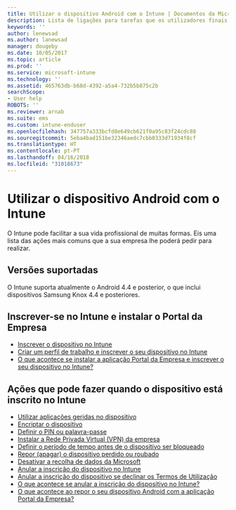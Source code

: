 ```yaml
---
title: Utilizar o dispositivo Android com o Intune | Documentos da Microsoft
description: Lista de ligações para tarefas que os utilizadores finais podem fazer no respetivo dispositivo móvel Android quando este está inscrito no Intune
keywords: ''
author: lenewsad
ms.author: lanewsad
manager: dougeby
ms.date: 10/05/2017
ms.topic: article
ms.prod: ''
ms.service: microsoft-intune
ms.technology: ''
ms.assetid: 465763db-b68d-4392-a5a4-732b5b875c2b
searchScope:
- User help
ROBOTS: ''
ms.reviewer: arnab
ms.suite: ems
ms.custom: intune-enduser
ms.openlocfilehash: 347757a333bcfd8e649cb621f0a95c83f24cdc88
ms.sourcegitcommit: 5eba4bad151be32346aedc7cbb0333d71934f8cf
ms.translationtype: HT
ms.contentlocale: pt-PT
ms.lasthandoff: 04/16/2018
ms.locfileid: "31018673"
---
```

# <a name="using-your-android-device-with-intune"></a>Utilizar o dispositivo Android com o Intune

O Intune pode facilitar a sua vida profissional de muitas formas. Eis uma lista das ações mais comuns que a sua empresa lhe poderá pedir para realizar.

## <a name="supported-versions"></a>Versões suportadas

O Intune suporta atualmente o Android 4.4 e posterior, o que inclui dispositivos Samsung Knox 4.4 e posteriores.

## <a name="enrolling-into-intune-and-installing-the-company-portal"></a>Inscrever-se no Intune e instalar o Portal da Empresa

- [Inscrever o dispositivo no Intune](enroll-your-device-in-Intune-android.md)
- [Criar um perfil de trabalho e inscrever o seu dispositivo no Intune](create-a-work-profile-and-enroll-your-device-in-intune-android.md)
- [O que acontece se instalar a aplicação Portal da Empresa e inscrever o seu dispositivo no Intune?](what-happens-if-you-install-the-company-portal-app-and-enroll-your-device-in-intune-android.md)

## <a name="things-you-can-do-when-your-device-is-enrolled-in-intune"></a>Ações que pode fazer quando o dispositivo está inscrito no Intune

- [Utilizar aplicações geridas no dispositivo](use-managed-apps-on-your-device-android.md)
- [Encriptar o dispositivo](encrypt-your-device-android.md)
- [Definir o PIN ou palavra-passe](set-your-pin-or-password-android.md)
- [Instalar a Rede Privada Virtual (VPN) da empresa](install-your-companys-virtual-private-network-VPN-android.md)
- [Definir o período de tempo antes de o dispositivo ser bloqueado](set-the-amount-of-time-before-your-device-is-locked-android.md)
  <!--- [Reset (erase) your lost or stolen device](reset-erase-your-lost-or-stolen-device-android.md)-->
- [Repor (apagar) o dispositivo perdido ou roubado](reset-erase-your-device-cpwebsite.md)
- [Desativar a recolha de dados da Microsoft](turn-off-microsoft-usage-data-collection-android.md)
- [Anular a inscrição do dispositivo no Intune](unenroll-your-device-from-intune-android.md)
- [Anular a inscrição do dispositivo se declinar os Termos de Utilização](unenroll-your-device-from-intune-if-you-declined-terms-of-use-android.md)
- [O que acontece se anular a inscrição do dispositivo no Intune?](what-happens-if-you-unenroll-your-device-from-intune-android.md)
- [O que acontece ao repor o seu dispositivo Android com a aplicação Portal da Empresa?](what-happens-if-you-reset-your-device-using-the-company-portal-android.md)
  <!--- - [What is the Rights Management sharing app?](what-is-the-rms-sharing-app-android.md) --->
